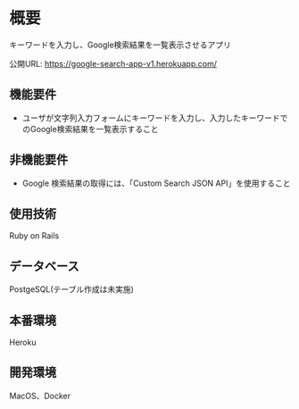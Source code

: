 # 概要

キーワードを入力し、Google検索結果を一覧表示させるアプリ

公開URL: https://google-search-app-v1.herokuapp.com/

## 機能要件

* ユーザが文字列入力フォームにキーワードを入力し、入力したキーワードでのGoogle検索結果を一覧表示すること

## 非機能要件

* Google 検索結果の取得には、「Custom Search JSON API」を使用すること

## 使用技術

Ruby on Rails

## データベース

PostgeSQL(テーブル作成は未実施)

## 本番環境

Heroku

## 開発環境

MacOS、Docker
